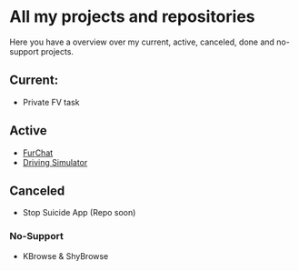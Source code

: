 # All my projects and repositories
Here you have a overview over my current, active, canceled, done and no-support projects.

## Current:
- Private FV task

## Active
- [FurChat](https://github.com/ShyFoxYT/FurChat)
- [Driving Simulator](https://github.com/ShyFoxYT/Driving-Simulator)

## Canceled
- Stop Suicide App (Repo soon)

### No-Support
- KBrowse & ShyBrowse
